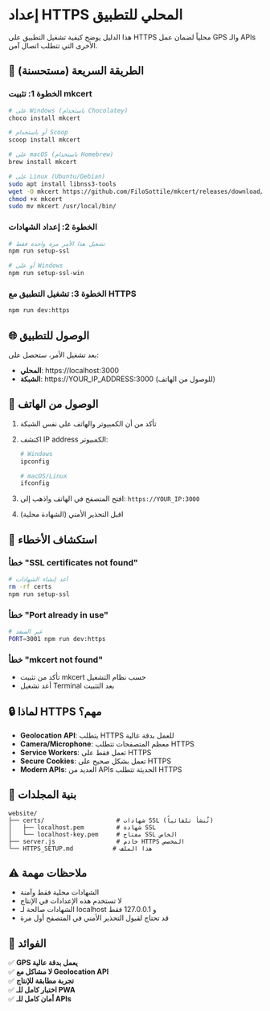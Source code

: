 # إعداد HTTPS المحلي للتطبيق

هذا الدليل يوضح كيفية تشغيل التطبيق على HTTPS محلياً لضمان عمل GPS والـ APIs الأخرى التي تتطلب اتصال آمن.

## 🚀 الطريقة السريعة (مستحسنة)

### الخطوة 1: تثبيت mkcert

```bash
# على Windows (باستخدام Chocolatey)
choco install mkcert

# أو باستخدام Scoop
scoop install mkcert

# على macOS (باستخدام Homebrew)
brew install mkcert

# على Linux (Ubuntu/Debian)
sudo apt install libnss3-tools
wget -O mkcert https://github.com/FiloSottile/mkcert/releases/download/v1.4.4/mkcert-v1.4.4-linux-amd64
chmod +x mkcert
sudo mv mkcert /usr/local/bin/
```

### الخطوة 2: إعداد الشهادات

```bash
# تشغيل هذا الأمر مرة واحدة فقط
npm run setup-ssl

# أو على Windows
npm run setup-ssl-win
```

### الخطوة 3: تشغيل التطبيق مع HTTPS

```bash
npm run dev:https
```

## 🌐 الوصول للتطبيق

بعد تشغيل الأمر، ستحصل على:

- **المحلي**: https://localhost:3000
- **الشبكة**: https://YOUR_IP_ADDRESS:3000 (للوصول من الهاتف)

## 📱 الوصول من الهاتف

1. تأكد من أن الكمبيوتر والهاتف على نفس الشبكة
2. اكتشف IP address الكمبيوتر:

   ```bash
   # Windows
   ipconfig

   # macOS/Linux
   ifconfig
   ```

3. افتح المتصفح في الهاتف واذهب إلى: `https://YOUR_IP:3000`
4. اقبل التحذير الأمني (الشهادة محلية)

## 🔧 استكشاف الأخطاء

### خطأ "SSL certificates not found"

```bash
# أعد إنشاء الشهادات
rm -rf certs
npm run setup-ssl
```

### خطأ "Port already in use"

```bash
# غير المنفذ
PORT=3001 npm run dev:https
```

### خطأ "mkcert not found"

- تأكد من تثبيت mkcert حسب نظام التشغيل
- أعد تشغيل Terminal بعد التثبيت

## 🔒 لماذا HTTPS مهم؟

- **Geolocation API**: يتطلب HTTPS للعمل بدقة عالية
- **Camera/Microphone**: معظم المتصفحات تتطلب HTTPS
- **Service Workers**: تعمل فقط على HTTPS
- **Secure Cookies**: تعمل بشكل صحيح على HTTPS
- **Modern APIs**: العديد من APIs الحديثة تتطلب HTTPS

## 📂 بنية المجلدات

```
website/
├── certs/                    # شهادات SSL (تُنشأ تلقائياً)
│   ├── localhost.pem         # شهادة SSL
│   └── localhost-key.pem     # مفتاح SSL الخاص
├── server.js                 # خادم HTTPS المخصص
└── HTTPS_SETUP.md           # هذا الملف
```

## ⚠️ ملاحظات مهمة

- الشهادات محلية فقط وآمنة
- لا تستخدم هذه الإعدادات في الإنتاج
- الشهادات صالحة لـ localhost و 127.0.0.1 فقط
- قد تحتاج لقبول التحذير الأمني في المتصفح أول مرة

## 🎯 الفوائد

✅ **GPS يعمل بدقة عالية**  
✅ **لا مشاكل مع Geolocation API**  
✅ **تجربة مطابقة للإنتاج**  
✅ **اختبار كامل للـ PWA**  
✅ **أمان كامل للـ APIs**
